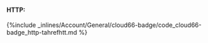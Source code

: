 <!-- usedin: [ _general/account/cloud66-badge.md] -->

#### HTTP:



{%include _inlines/Account/General/cloud66-badge/code_cloud66-badge_http-tahrefhtt.md %}




